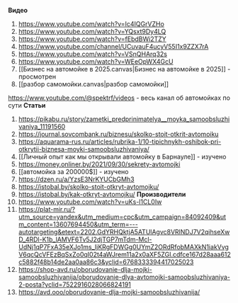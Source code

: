 **Видео**
1. https://www.youtube.com/watch?v=Ic4IQGrVZHo
2. https://www.youtube.com/watch?v=YQsxt9Dy4LQ
3. https://www.youtube.com/watch?v=fEbdBWi2TZY
4. https://www.youtube.com/channel/UCuvauF4ucyV55I1x9ZZX7rA
5. https://www.youtube.com/watch?v=VSnQHArq32s
6. https://www.youtube.com/watch?v=WEeOpWX4GcU
7.  [[Бизнес на автомойке в 2025.canvas|Бизнес на автомойке в 2025]] - просмотрен 
8. [[разбор самомойки.canvas|разбор самомойки]]

https://www.youtube.com/@spektrf/videos - весь канал об автомойках по сути
**Статьи** 
1. https://pikabu.ru/story/zametki_predprinimatelya__moyka_samoobsluzhivaniya_11191560
2. https://journal.sovcombank.ru/biznesu/skolko-stoit-otkrit-avtomoiku
3. https://aquarama-rus.ru/articles/rubrika-1/10-tipichnykh-oshibok-pri-otkrytii-biznesa-moyki-samoobsluzhivaniya/
4. [[Личный опыт как мы открывали автомойку в Барнауле]] - изучено
5. https://money.onliner.by/2021/09/30/sekrety-avtomojki
6. [[автомойка за 200000$]] - изучено
7. https://dzen.ru/a/YzsE3NrKYUCbGMh3
8. https://istobal.by/skolko-stoit-otkryt-avtomojku/
9. https://istobal.by/kak-otkryt-avtomojku/
**Производители**
1. https://www.youtube.com/watch?v=uKs-l1CL0Iw
2. https://plat-mir.ru/?utm_source=yandex&utm_medium=cpc&utm_campaign=84092409&utm_content=13607694450&utm_term=---autotargeting&etext=2202.GdYRHQktjA5ATUlAgvc8VRlNDJ7V2qihseXwD_4RDl-K1b_lAMVF6Tv5J2djTGP7mTdm-Mcl-UdNj1qP7FxA35eXJo1ms_IjKRgFDWGg0UYmZ2ORdRfobMAXkN1iakVvgV6qcQcVFEzBqSxZo0qI02t4aWJrem11a2x0aXF5ZGI.cdfce167d28aaa612c5882f48b14de2aa0aa86c3&yclid=6768333394417025023
3. https://shop-avd.ru/oborudovanie-dlja-mojki-samoobsluzhivanija/oborudovanie-dlya-avtomojki-samoobsluzhivaniya-2-posta?yclid=7522916028066824191
4. https://avd.ooo/oborudovanie-dlja-mojki-samoobsluzhivanija/